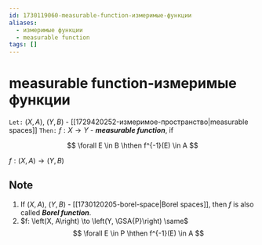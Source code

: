 ```yaml
---
id: 1730119060-measurable-function-измеримые-функции
aliases:
  - измеримые функции
  - measurable function
tags: []
---
```

# measurable function-измеримые функции

`Let:`
$\left(X, A\right)$, $\left(Y, B\right)$ - [[1729420252-измеримое-пространство|measurable spaces]]
`Then:`
$f : X \to Y$ - **_measurable function_**, if

$$
\forall E \in B \hthen f^{-1}(E) \in A
$$

$f: \left(X, A\right) \to \left(Y, B\right)$

## Note

1. If $\left(X, A\right)$, $\left(Y, B\right)$ - [[1730120205-borel-space|Borel spaces]], then $f$ is also called **_Borel function_**.
2. $f: \left(X, A\right) \to \left(Y, \GSA{P}\right) \same$
   $$
   \forall E \in P \hthen f^{-1}(E) \in A
   $$
